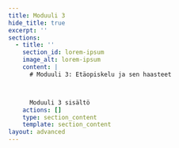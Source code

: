 ```yaml
---
title: Moduuli 3
hide_title: true
excerpt: ''
sections:
  - title: ''
    section_id: lorem-ipsum
    image_alt: lorem-ipsum
    content: |
      # Moduuli 3: Etäopiskelu ja sen haasteet



      Moduuli 3 sisältö
    actions: []
    type: section_content
    template: section_content
layout: advanced
---
```


